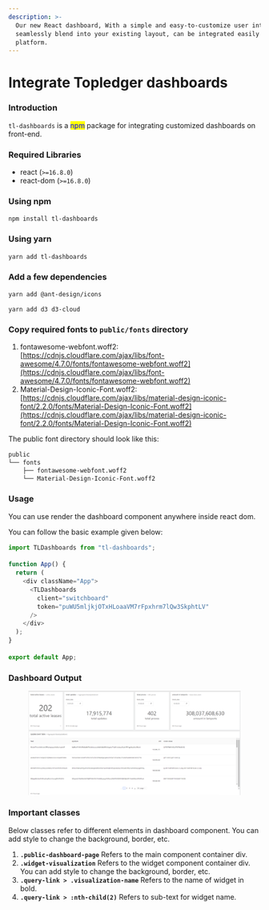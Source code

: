 ```yaml
---
description: >-
  Our new React dashboard, With a simple and easy-to-customize user interface to
  seamlessly blend into your existing layout, can be integrated easily on any
  platform.
---
```


# Integrate Topledger dashboards

### Introduction

`tl-dashboards` is a <mark style="color:blue;">npm</mark> package for integrating customized dashboards on front-end.

### Required Libraries

* react (`>=16.8.0`)
* react-dom (`>=16.8.0`)

### Using npm&#x20;

```
npm install tl-dashboards
```

### Using yarn&#x20;

```
yarn add tl-dashboards
```

### Add a few dependencies

```
yarn add @ant-design/icons
```

```
yarn add d3 d3-cloud
```

### Copy required fonts to `public/fonts` directory

1. fontawesome-webfont.woff2: [https://cdnjs.cloudflare.com/ajax/libs/font-awesome/4.7.0/fonts/fontawesome-webfont.woff2](https://cdnjs.cloudflare.com/ajax/libs/font-awesome/4.7.0/fonts/fontawesome-webfont.woff2)
2. Material-Design-Iconic-Font.woff2: [https://cdnjs.cloudflare.com/ajax/libs/material-design-iconic-font/2.2.0/fonts/Material-Design-Iconic-Font.woff2](https://cdnjs.cloudflare.com/ajax/libs/material-design-iconic-font/2.2.0/fonts/Material-Design-Iconic-Font.woff2)

The public font directory should look like this:

```
public
└── fonts
    ├── fontawesome-webfont.woff2
    └── Material-Design-Iconic-Font.woff2
```

### Usage

You can use render the dashboard component anywhere inside react dom.

You can follow the basic example given below:

```javascript
import TLDashboards from "tl-dashboards";

function App() {
  return (
    <div className="App">
      <TLDashboards
        client="switchboard"
        token="puWU5mljkjOTxHLoaaVM7rFpxhrm7lQw3SkphtLV"
      />
    </div>
  );
}

export default App;
```



### Dashboard Output

<figure><img src="../.gitbook/assets/image.png" alt=""><figcaption></figcaption></figure>

### Important classes

Below classes refer to different elements in dashboard component. You can add style to change the background, border, etc.

1. **`.public-dashboard-page`** Refers to the main component container div.
2. **`.widget-visualization`** Refers to the widget component container div. You can add style to change the background, border, etc.
3. **`.query-link > .visualization-name`** Refers to the name of widget in bold.
4. **`.query-link > :nth-child(2)`** Refers to sub-text for widget name.
